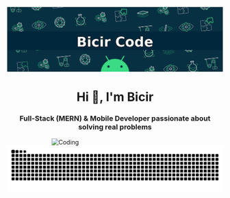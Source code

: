 <img align="" alt="Coding" src="/Assets/banner_bicir.gif">

<h1 align="center">Hi 👋, I'm Bicir</h1>
<h3 align="center">Full-Stack (MERN) & Mobile Developer passionate about solving real problems</h3>

<img align="right" alt="Coding" width="400" src="https://cdn.dribbble.com/users/1162077/screenshots/3848914/programmer.gif">

![Snake animation](https://github.com/EngBicir1/EngBicir1/blob/output/github-snake.svg)
